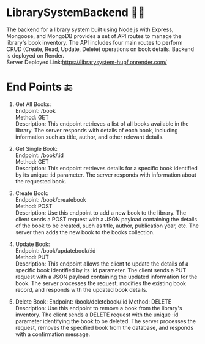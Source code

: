 # LibrarySystemBackend 📖💾

The backend for a library system built using Node.js with Express, Mongoose, and MongoDB provides a set of API routes to manage the library's book inventory. The API includes four main routes to perform CRUD (Create, Read, Update, Delete) operations on book details.
Backend is deployed on Render.</br>
Server Deployed Link:https://librarysystem-hupf.onrender.com/

# End Points 🔚
1. Get All Books:</br>
Endpoint: /book</br>
Method: GET</br>
Description: This endpoint retrieves a list of all books available in the library. The server responds with details of each book, including information such as title, author, and other relevant details.

2. Get Single Book:</br>
Endpoint: /book/:id</br>
Method: GET</br>
Description: This endpoint retrieves details for a specific book identified by its unique :id parameter. The server responds with information about the requested book.

3. Create Book:</br>
Endpoint: /book/createbook</br>
Method: POST</br>
Description: Use this endpoint to add a new book to the library. The client sends a POST request with a JSON payload containing the details of the book to be created, such as title, author, publication year, etc. The server then adds the new book to the books collection.

4. Update Book:</br>
Endpoint: /book/updatebook/:id</br>
Method: PUT</br>
Description: This endpoint allows the client to update the details of a specific book identified by its :id parameter. The client sends a PUT request with a JSON payload containing the updated information for the book. The server processes the request, modifies the existing book record, and responds with the updated book details.

5. Delete Book:
Endpoint: /book/deletebook/:id
Method: DELETE
Description: Use this endpoint to remove a book from the library's inventory. The client sends a DELETE request with the unique :id parameter identifying the book to be deleted. The server processes the request, removes the specified book from the database, and responds with a confirmation message.
